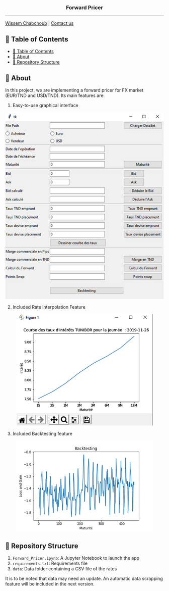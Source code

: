 <h3 align="center">Forward Pricer</h3>

---

[Wissem Chabchoub](https://www.linkedin.com/in/wissem-chabchoub/) | [Contact us](mailto:chb.wissem@gmail.com)

## 📝 Table of Contents

- [📝 Table of Contents](#-table-of-contents)
- [🧐 About <a name = "about"></a>](#-about)
- [🎥 Repository Structure  <a name = "repo-struct"></a>](#-repository-structure)


## 🧐 About <a name = "about"></a>

In this project, we are implementing a forward pricer for FX market (EUR/TND and USD/TND). Its main features are: 
1. Easy-to-use graphical interface

<p align="center">
  <img src="img/interface.PNG?raw=true" />
</p>


2. Included Rate interpolation Feature

<p align="center">
  <img src="img/rate.PNG?raw=true" />
</p>


3. Included Backtesting feature

<p align="center">
  <img src="img/Figure_1.png?raw=true" />
</p>




## 🎥 Repository Structure  <a name = "repo-struct"></a>


1. `Forward_Pricer.ipynb`: A Jupyter Notebook to launch the app
2. `requirements.txt`: Requirements file
3.  `data`: Data folder containing a CSV file of the rates

It is to be noted that data may need an update. An automatic data scrapping feature will be included in the next version.
